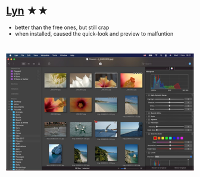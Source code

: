 # [Lyn](https://www.lynapp.com) ★★


- better than the free ones, but still crap
- when installed, caused the quick-look and preview to malfuntion


<br>

![Screenshot](lyn.jpg)
